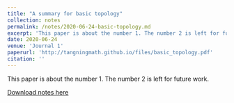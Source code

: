 ```yaml
---
title: "A summary for basic topology"
collection: notes
permalink: /notes/2020-06-24-basic-topology.md
excerpt: 'This paper is about the number 1. The number 2 is left for future work.'
date: 2020-06-24
venue: 'Journal 1'
paperurl: 'http://tangningmath.github.io/files/basic_topology.pdf'
citation: ''
---
```

This paper is about the number 1. The number 2 is left for future work.

[Download notes here](http://tangningmath.github.io/files/basic_topology.pdf)
